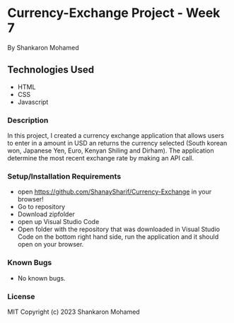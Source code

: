 # Currency-Exchange Project - Week 7

By Shankaron Mohamed

## Technologies Used
- HTML
- CSS
- Javascript

### Description
In this project, I created a currency exchange application that allows users to enter in a amount in USD an returns the currency selected (South korean won, Japanese Yen, Euro, Kenyan Shiling and Dirham). The application determine the most recent exchange rate by making an API call. 

### Setup/Installation Requirements
- open https://github.com/ShanaySharif/Currency-Exchange in your browser!
- Go to repository
- Download zipfolder
- open up Visual Studio Code
- Open folder with the repository that was downloaded in Visual Studio Code on the bottom right hand side, run the application and it should open on your browser.


 ### Known Bugs
- No known bugs.

### License
MIT Copyright (c) 2023 Shankaron Mohamed
